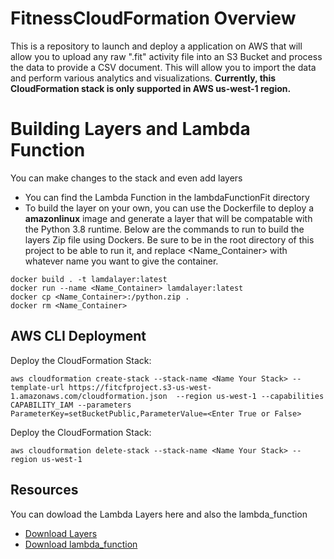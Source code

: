 # FitnessCloudFormation Overview
This is a repository to launch and deploy a application on AWS that will allow you to upload any raw ".fit" activity file into an S3 Bucket and process the data to provide a CSV document. This will allow you to import the data and perform various analytics and visualizations. **Currently, this CloudFormation stack is only supported in AWS us-west-1 region.**   

# Building Layers and Lambda Function
You can make changes to the stack and even add layers 
* You can find the Lambda Function in the lambdaFunctionFit directory
* To build the layer on your own, you can use the Dockerfile to deploy a **amazonlinux** image and generate a layer that will be compatable with the Python 3.8 runtime. Below are the commands to run to build the layers Zip file using Dockers. Be sure to be in the root directory of this project to be able to run it, and replace <Name_Container> with whatever name you want to give the container.
```
docker build . -t lamdalayer:latest
docker run --name <Name_Container> lamdalayer:latest 
docker cp <Name_Container>:/python.zip .
docker rm <Name_Container>
```
## AWS CLI Deployment
Deploy the CloudFormation Stack: 
```
aws cloudformation create-stack --stack-name <Name Your Stack> --template-url https://fitcfproject.s3-us-west-1.amazonaws.com/cloudformation.json  --region us-west-1 --capabilities CAPABILITY_IAM --parameters ParameterKey=setBucketPublic,ParameterValue=<Enter True or False>
```

Deploy the CloudFormation Stack: 
```
aws cloudformation delete-stack --stack-name <Name Your Stack> --region us-west-1 
```


## Resources
You can dowload the Lambda Layers here and also the lambda_function 
* [Download Layers](https://fitcfproject.s3-us-west-1.amazonaws.com/layers/python.zip)
* [Download lambda_function](https://fitcfproject.s3-us-west-1.amazonaws.com/fitparse/lambda_function.zip)
